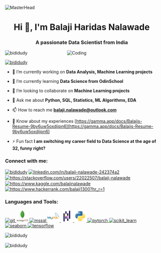 ![MasterHead](https://datahexa.com/wp-content/uploads/2018/03/data-science-b.jpg)
<h1 align="center">Hi 👋, I'm Balaji Haridas Nalawade</h1>
<h3 align="center">A passionate Data Scientist from India</h3>
<img align="right" alt="Coding" width="300" src = "https://i.pinimg.com/originals/fc/71/63/fc71635c7f1b09ed30413f59bb749582.gif">

<p align="left"> <img src="https://komarev.com/ghpvc/?username=bididudy&label=Profile%20views&color=0e75b6&style=flat" alt="bididudy" /> </p>

<p align="left"> <a href="https://github.com/ryo-ma/github-profile-trophy"><img src="https://github-profile-trophy.vercel.app/?username=bididudy" alt="bididudy" /></a> </p>

- 🔭 I’m currently working on **Data Analysis, Machine Learning projects**

- 🌱 I’m currently learning **Data Science from OdinSchool**

- 👯 I’m looking to collaborate on **Machine Learning projects**

- 💬 Ask me about **Python, SQL, Statistics, ML Algorithms, EDA**

- 📫 How to reach me **balaji.nalawade@outlook.com**

- 📄 Know about my experiences [https://gamma.app/docs/Balajis-Resume-9by6uw5oxdijpn6](https://gamma.app/docs/Balajis-Resume-9by6uw5oxdijpn6)

- ⚡ Fun fact **I am switching my career field to Data Science at the age of 32, funny right?**

<h3 align="left">Connect with me:</h3>
<p align="left">
<a href="https://twitter.com/bididudy" target="blank"><img align="center" src="https://raw.githubusercontent.com/rahuldkjain/github-profile-readme-generator/master/src/images/icons/Social/twitter.svg" alt="bididudy" height="30" width="40" /></a>
<a href="https://linkedin.com/in/linkedin.com/in/balaji-nalawade-242374a2" target="blank"><img align="center" src="https://raw.githubusercontent.com/rahuldkjain/github-profile-readme-generator/master/src/images/icons/Social/linked-in-alt.svg" alt="linkedin.com/in/balaji-nalawade-242374a2" height="30" width="40" /></a>
<a href="https://stackoverflow.com/users/https://stackoverflow.com/users/22022507/balaji-nalawade" target="blank"><img align="center" src="https://raw.githubusercontent.com/rahuldkjain/github-profile-readme-generator/master/src/images/icons/Social/stack-overflow.svg" alt="https://stackoverflow.com/users/22022507/balaji-nalawade" height="30" width="40" /></a>
<a href="https://kaggle.com/https://www.kaggle.com/balajinalawade" target="blank"><img align="center" src="https://raw.githubusercontent.com/rahuldkjain/github-profile-readme-generator/master/src/images/icons/Social/kaggle.svg" alt="https://www.kaggle.com/balajinalawade" height="30" width="40" /></a>
<a href="https://www.hackerrank.com/https://www.hackerrank.com/balaji1300?hr_r=1" target="blank"><img align="center" src="https://raw.githubusercontent.com/rahuldkjain/github-profile-readme-generator/master/src/images/icons/Social/hackerrank.svg" alt="https://www.hackerrank.com/balaji1300?hr_r=1" height="30" width="40" /></a>
</p>

<h3 align="left">Languages and Tools:</h3>
<p align="left"> <a href="https://git-scm.com/" target="_blank" rel="noreferrer"> <img src="https://www.vectorlogo.zone/logos/git-scm/git-scm-icon.svg" alt="git" width="40" height="40"/> </a> <a href="https://www.mongodb.com/" target="_blank" rel="noreferrer"> <img src="https://raw.githubusercontent.com/devicons/devicon/master/icons/mongodb/mongodb-original-wordmark.svg" alt="mongodb" width="40" height="40"/> </a> <a href="https://www.microsoft.com/en-us/sql-server" target="_blank" rel="noreferrer"> <img src="https://www.svgrepo.com/show/303229/microsoft-sql-server-logo.svg" alt="mssql" width="40" height="40"/> </a> <a href="https://www.mysql.com/" target="_blank" rel="noreferrer"> <img src="https://raw.githubusercontent.com/devicons/devicon/master/icons/mysql/mysql-original-wordmark.svg" alt="mysql" width="40" height="40"/> </a> <a href="https://pandas.pydata.org/" target="_blank" rel="noreferrer"> <img src="https://raw.githubusercontent.com/devicons/devicon/2ae2a900d2f041da66e950e4d48052658d850630/icons/pandas/pandas-original.svg" alt="pandas" width="40" height="40"/> </a> <a href="https://www.python.org" target="_blank" rel="noreferrer"> <img src="https://raw.githubusercontent.com/devicons/devicon/master/icons/python/python-original.svg" alt="python" width="40" height="40"/> </a> <a href="https://pytorch.org/" target="_blank" rel="noreferrer"> <img src="https://www.vectorlogo.zone/logos/pytorch/pytorch-icon.svg" alt="pytorch" width="40" height="40"/> </a> <a href="https://scikit-learn.org/" target="_blank" rel="noreferrer"> <img src="https://upload.wikimedia.org/wikipedia/commons/0/05/Scikit_learn_logo_small.svg" alt="scikit_learn" width="40" height="40"/> </a> <a href="https://seaborn.pydata.org/" target="_blank" rel="noreferrer"> <img src="https://seaborn.pydata.org/_images/logo-mark-lightbg.svg" alt="seaborn" width="40" height="40"/> </a> <a href="https://www.tensorflow.org" target="_blank" rel="noreferrer"> <img src="https://www.vectorlogo.zone/logos/tensorflow/tensorflow-icon.svg" alt="tensorflow" width="40" height="40"/> </a> </p>

<p><img align="center" src="https://github-readme-stats.vercel.app/api/top-langs?username=bididudy&show_icons=true&locale=en&layout=compact" alt="bididudy" /></p>

<p><img align="center" src="https://github-readme-streak-stats.herokuapp.com/?user=bididudy&" alt="bididudy" /></p>
